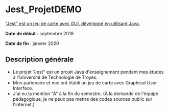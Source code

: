 # Jest_ProjetDEMO

<u>"Jest" est un jeu de carte avec GUI, développé en utilisant Java.</u>

**Date de début** : septembre 2019

**Date de fin** : janvier 2020

## Description générale

- Le projet "Jest" est un projet Java d'enseignement pendant mes études à l'Université de Technologie de Troyes.
- Mon partenaire et moi ont établi un jeu de carte avec Graphical User Interface.
- J'ai eu la mention "A" à la fin du semestre.
  (À la demande de l'équipe pédagogique, je ne peux pas mettre des codes sources public sur l'internet.)